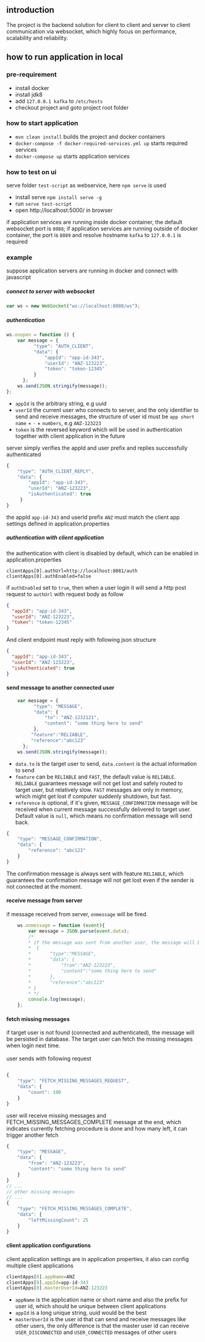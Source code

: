 ## introduction
The project is the backend solution for client to client and server to client communication via websocket, 
which highly focus on performance, scalability and reliability.
 
## how to run application in local
### pre-requirement
* install docker
* install jdk8
* add `127.0.0.1 kafka` to `/etc/hosts`
* checkout project and goto project root folder

### how to start application
* `mvn clean install` builds the project and docker containers
* `docker-compose -f docker-required-services.yml up` starts required services
* `docker-compose up` starts application services

### how to test on ui
serve folder `test-script` as webservice, here `npm serve` is used
* install serve `npm install serve -g`
* run `serve test-script`
* open http://localhost:5000/ in browser

if application services are running inside docker container, the default websocket port is `8088`; 
if application services are running outside of docker container, the port is `8089` and resolve hostname `kafka` 
to `127.0.0.1` is required

### example
suppose application servers are running in docker and connect with javascript
##### connect to server with websocket
```javascript
var ws = new WebSocket("ws://localhost:8088/ws");
```
##### authentication
```javascript
ws.onopen = function () {
    var message = {
          "type": "AUTH_CLIENT",
          "data": {
              "appId": "app-id-343",
              "userId": "ANZ-123223",
              "token": "token-12345"
          }
      };
    ws.send(JSON.stringify(message));
};
```
- `appId` is the arbitrary string, e.g uuid
- `userId` the current user who connects to server, and the only identifier to send and receive messages, the structure of user id must be 
`app short name` + `-` + `numbers`, e.g `ANZ-123223`
- `token` is the reversed keyword which will be used in authentication together with client application in the future

server simply verifies the appId and user prefix and replies successfully authenticated
```javascript 
{ 
    "type": "AUTH_CLIENT_REPLY", 
    "data": { 
        "appId": "app-id-343", 
        "userId": "ANZ-123223",        
        "isAuthenticated": true
     }
}
```
the appId `app-id-343` and userId prefix `ANZ` must match the client app settings defined in application.properties
##### authentication with client application
the authentication with client is disabled by default, which can be enabled in application.properties
```
clientApps[0].authUrl=http://localhost:8081/auth
clientApps[0].authEnabled=false
``` 
if `authEnabled` set to `true`, then when a user login it will send a http post request to `authUrl` with request body as follow
```json
{
  "appId": "app-id-343", 
  "userId": "ANZ-123223", 
  "token": "token-12345" 
}
```
And client endpoint must reply with following json structure
```json
{
  "appId": "app-id-343", 
  "userId": "ANZ-123223", 
  "isAuthenticated": true
}
```
#### send message to another connected user
```javascript
    var message = {
          "type": "MESSAGE",
          "data": {
              "to": "ANZ-1232121",
              "content": "some thing here to send"
          },
         "feature":"RELIABLE",
         "reference":"abc123"
      };
    ws.send(JSON.stringify(message));
```
* `data.to` is the target user to send, `data.content` is the actual information to send
* `feature` can be `RELIABLE` and `FAST`, the default value is `RELIABLE`.  
`RELIABLE` guarantees message will not get lost and safely routed to target user, but relatively slow. 
`FAST` messages are only in memory, which might get lost if computer suddenly shutdown, but fast.
* `reference` is optional, if it's given, `MESSAGE_CONFIRMATION` message will be received when current message successfully delivered to target user.
Default value is `null`, which means no confirmation message will send back.

```javascript 
{
    "type": "MESSAGE_CONFIRMATION", 
    "data": {
        "reference": "abc123"
    }
}
```
The confirmation message is always sent with feature `RELIABLE`, which guarantees the confirmation message will not get
lost even if the sender is not connected at the moment. 

#### receive message from server
if message received from server, `onmessage` will be fired.
```javascript
    ws.onmessage = function (event){
        var message = JSON.parse(event.data);
        /*
        * if the message was sent from another user, the message will be
        *  { 
        *       "type":"MESSAGE",
        *       "data": {
        *           "from":"ANZ-123223",
        *           "content":"some thing here to send"       
        *       },
        *       "reference":"abc123"
        * }       
        * */
        console.log(message);           
    };
```
#### fetch missing messages
if target user is not found (connected and authenticated), the message will be persisted in database. The target user can 
fetch the missing messages when login next time.\
\
user sends with following request
```javascript 

{
    "type": "FETCH_MISSING_MESSAGES_REQUEST",
    "data": {
        "count": 100
    }
}

```
user will receive missing messages and FETCH_MISSING_MESSAGES_COMPLETE message at the end, which indicates currently fetching procedure is done and how many left,
it can trigger another fetch
``` javascript
{
    "type": "MESSAGE",
    "data": {
        "from": "ANZ-123223",
        "content": "some thing here to send"
    }
}
// ...
// other missing messages
// ...
{
    "type": "FETCH_MISSING_MESSAGES_COMPLETE",
    "data": {
        "leftMissingCount": 25
    }
}
```
#### client application configurations
client application settings are in application properties, it also can config multiple client applications
```javascript
clientApps[0].appName=ANZ
clientApps[0].appId=app-id-343
clientApps[0].masterUserId=ANZ-123223
```
- `appName` is the application name or short name and also the prefix for user id, which should be unique between client applications
- `appId` is a long unique string, uuid would be the best
- `masterUserId` is the user id that can send and receive messages like other users, the only difference is that
the master user id can receive `USER_DISCONNECTED` and `USER_CONNECTED` messages of other users

